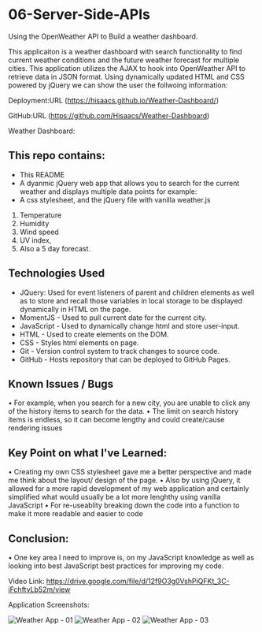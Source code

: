 # 06-Server-Side-APIs
Using the OpenWeather API to Build a weather dashboard.

This applicaiton is a weather dashboard with search functionality to find current weather conditions and the future weather forecast for multiple cities. This application utilizes the AJAX to hook into OpenWeather API to retrieve data in JSON format. Using dynamically updated HTML and CSS powered by jQuery we can show the user the follwoing information:

Deployment:URL (https://hisaacs.github.io/Weather-Dashboard/)

GitHub:URL (https://github.com/Hisaacs/Weather-Dashboard)

Weather Dashboard:

## This repo contains:
* This README
* A dyanmic jQuery web app that allows you to search for the current weather and displays multiple data points for example:
* A css stylesheet, and the jQuery file with vanilla weather.js

 1. Temperature
 2. Humidity
 3. Wind speed
 4. UV index, 
 5. Also a 5 day forecast.

## Technologies Used
*	JQuery: Used for event listeners of parent and children elements as well as to store and
  recall those  variables in local storage to be displayed dynamically in HTML on the page.
*	MomentJS - Used to pull current date for the current city.
*	JavaScript - Used to dynamically change html and store user-input.
*	HTML - Used to create elements on the DOM.
*	CSS - Styles html elements on page.
*	Git - Version control system to track changes to source code.
*	GitHub - Hosts repository that can be deployed to GitHub Pages.



## Known Issues / Bugs
•	For example, when you search for a new city, you are unable to click any of the history items to search for the data.
•	The limit on search history items is endless, so it can become lengthy and could create/cause rendering issues


## Key Point on what I've Learned:
•	Creating my own CSS stylesheet gave me a better perspective and made me think about the layout/ design of the page.
•	Also by using jQuery, it allowed for a more rapid development of my web application and certainly simplified what would usually be a lot more lenghthy using vanilla JavaScript
•	For re-useablity breaking down the code into a function to make it more readable and easier to code

## Conclusion:
•	One key area I need to improve is, on my JavaScript knowledge as well as looking into best JavaScript best practices for improving my code.

Video Link: https://drive.google.com/file/d/12f9O3g0VshPiQFKt_3C-iFchftyLb52m/view

Application Screenshots:

![Weather App - 01](https://user-images.githubusercontent.com/19741669/102681526-0452d200-41fd-11eb-8b6a-d746a6e99a32.png)
![Weather App - 02](https://user-images.githubusercontent.com/19741669/102681536-09178600-41fd-11eb-8e74-44a1aa0a3e5a.png)
![Weather App - 03](https://user-images.githubusercontent.com/19741669/102681537-0b79e000-41fd-11eb-84c7-006ce1e9d529.png)

